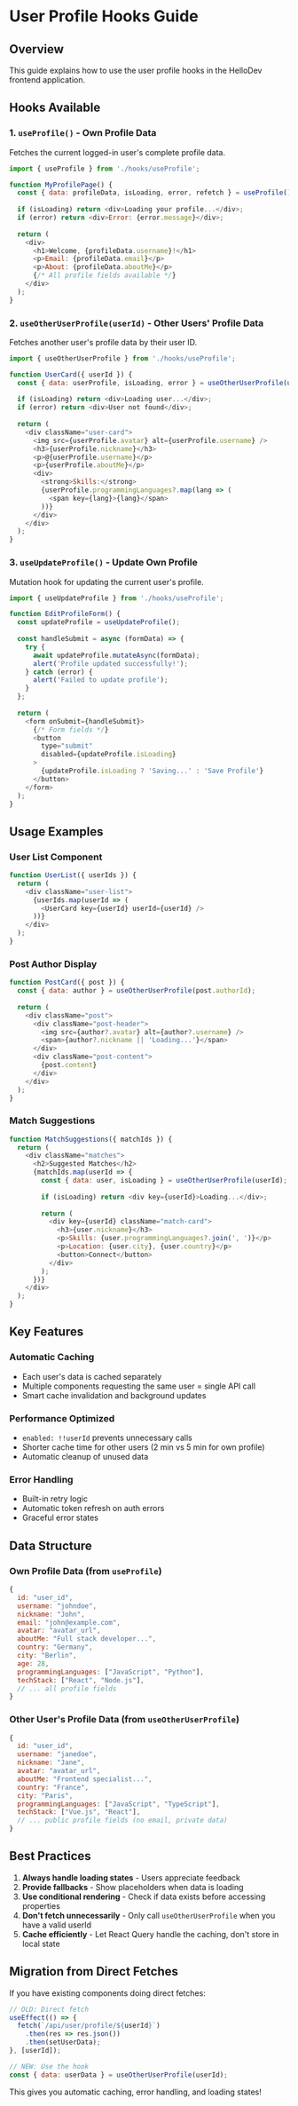 # User Profile Hooks Guide

## Overview

This guide explains how to use the user profile hooks in the HelloDev frontend application.

## Hooks Available

### 1. `useProfile()` - Own Profile Data
Fetches the current logged-in user's complete profile data.

```javascript
import { useProfile } from './hooks/useProfile';

function MyProfilePage() {
  const { data: profileData, isLoading, error, refetch } = useProfile();
  
  if (isLoading) return <div>Loading your profile...</div>;
  if (error) return <div>Error: {error.message}</div>;
  
  return (
    <div>
      <h1>Welcome, {profileData.username}!</h1>
      <p>Email: {profileData.email}</p>
      <p>About: {profileData.aboutMe}</p>
      {/* All profile fields available */}
    </div>
  );
}
```

### 2. `useOtherUserProfile(userId)` - Other Users' Profile Data
Fetches another user's profile data by their user ID.

```javascript
import { useOtherUserProfile } from './hooks/useProfile';

function UserCard({ userId }) {
  const { data: userProfile, isLoading, error } = useOtherUserProfile(userId);
  
  if (isLoading) return <div>Loading user...</div>;
  if (error) return <div>User not found</div>;
  
  return (
    <div className="user-card">
      <img src={userProfile.avatar} alt={userProfile.username} />
      <h3>{userProfile.nickname}</h3>
      <p>@{userProfile.username}</p>
      <p>{userProfile.aboutMe}</p>
      <div>
        <strong>Skills:</strong>
        {userProfile.programmingLanguages?.map(lang => (
          <span key={lang}>{lang}</span>
        ))}
      </div>
    </div>
  );
}
```

### 3. `useUpdateProfile()` - Update Own Profile
Mutation hook for updating the current user's profile.

```javascript
import { useUpdateProfile } from './hooks/useProfile';

function EditProfileForm() {
  const updateProfile = useUpdateProfile();
  
  const handleSubmit = async (formData) => {
    try {
      await updateProfile.mutateAsync(formData);
      alert('Profile updated successfully!');
    } catch (error) {
      alert('Failed to update profile');
    }
  };
  
  return (
    <form onSubmit={handleSubmit}>
      {/* Form fields */}
      <button 
        type="submit" 
        disabled={updateProfile.isLoading}
      >
        {updateProfile.isLoading ? 'Saving...' : 'Save Profile'}
      </button>
    </form>
  );
}
```

## Usage Examples

### User List Component
```javascript
function UserList({ userIds }) {
  return (
    <div className="user-list">
      {userIds.map(userId => (
        <UserCard key={userId} userId={userId} />
      ))}
    </div>
  );
}
```

### Post Author Display
```javascript
function PostCard({ post }) {
  const { data: author } = useOtherUserProfile(post.authorId);
  
  return (
    <div className="post">
      <div className="post-header">
        <img src={author?.avatar} alt={author?.username} />
        <span>{author?.nickname || 'Loading...'}</span>
      </div>
      <div className="post-content">
        {post.content}
      </div>
    </div>
  );
}
```

### Match Suggestions
```javascript
function MatchSuggestions({ matchIds }) {
  return (
    <div className="matches">
      <h2>Suggested Matches</h2>
      {matchIds.map(userId => {
        const { data: user, isLoading } = useOtherUserProfile(userId);
        
        if (isLoading) return <div key={userId}>Loading...</div>;
        
        return (
          <div key={userId} className="match-card">
            <h3>{user.nickname}</h3>
            <p>Skills: {user.programmingLanguages?.join(', ')}</p>
            <p>Location: {user.city}, {user.country}</p>
            <button>Connect</button>
          </div>
        );
      })}
    </div>
  );
}
```

## Key Features

### Automatic Caching
- Each user's data is cached separately
- Multiple components requesting the same user = single API call
- Smart cache invalidation and background updates

### Performance Optimized
- `enabled: !!userId` prevents unnecessary calls
- Shorter cache time for other users (2 min vs 5 min for own profile)
- Automatic cleanup of unused data

### Error Handling
- Built-in retry logic
- Automatic token refresh on auth errors
- Graceful error states

## Data Structure

### Own Profile Data (from `useProfile`)
```javascript
{
  id: "user_id",
  username: "johndoe",
  nickname: "John",
  email: "john@example.com",
  avatar: "avatar_url",
  aboutMe: "Full stack developer...",
  country: "Germany",
  city: "Berlin",
  age: 28,
  programmingLanguages: ["JavaScript", "Python"],
  techStack: ["React", "Node.js"],
  // ... all profile fields
}
```

### Other User's Profile Data (from `useOtherUserProfile`)
```javascript
{
  id: "user_id",
  username: "janedoe", 
  nickname: "Jane",
  avatar: "avatar_url",
  aboutMe: "Frontend specialist...",
  country: "France",
  city: "Paris",
  programmingLanguages: ["JavaScript", "TypeScript"],
  techStack: ["Vue.js", "React"],
  // ... public profile fields (no email, private data)
}
```

## Best Practices

1. **Always handle loading states** - Users appreciate feedback
2. **Provide fallbacks** - Show placeholders when data is loading
3. **Use conditional rendering** - Check if data exists before accessing properties
4. **Don't fetch unnecessarily** - Only call `useOtherUserProfile` when you have a valid userId
5. **Cache efficiently** - Let React Query handle the caching, don't store in local state

## Migration from Direct Fetches

If you have existing components doing direct fetches:

```javascript
// OLD: Direct fetch
useEffect(() => {
  fetch(`/api/user/profile/${userId}`)
    .then(res => res.json())
    .then(setUserData);
}, [userId]);

// NEW: Use the hook
const { data: userData } = useOtherUserProfile(userId);
```

This gives you automatic caching, error handling, and loading states!